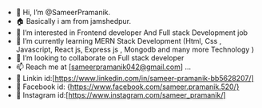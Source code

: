 - 👋 Hi, I’m @SameerPramanik.
- 🏠 Basically i am from jamshedpur.
- 👀 I’m interested in Frontend developer And Full stack Development job
- 📘 I’m currently learning MERN Stack Development (Html, Css , Javascript, React js, Express js , Mongodb and many more Technology )
- 💞️ I’m looking to collaborate on Full stack developer 
- 📫 Reach me at [sameerpramanik042@gmail.com] ...
- 🔗 Linkin id:[https://www.linkedin.com/in/sameer-pramanik-bb5628207/]
- 🔗 Facebook id: {https://www.facebook.com/sameer.pramanik.520/}
- 🔗 Instagram id:[https://www.instagram.com/sameer_pramanik/]
<!---
SameerPramanik/SameerPramanik is a ✨ special ✨ repository because its `README.md` (this file) appears on your GitHub profile.
You can click the Preview link to take a look at your changes.
--->

